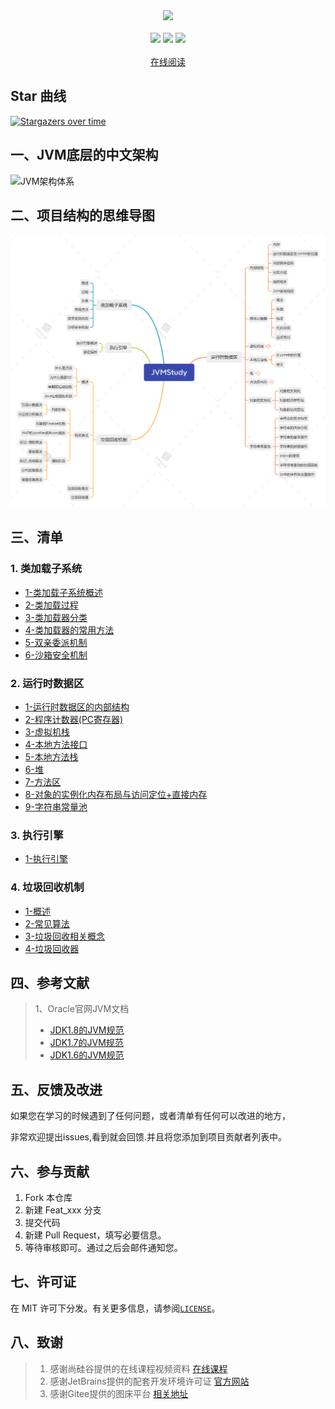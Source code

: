 <center>
<img src="https://gitee.com/ShaoxiongDu/imageBed/raw/master/info.jpg" style="width:700px" >
</center>
<br>
<div align="center">
    <img src="https://img.shields.io/badge/JVM-底层原理解析-blue">
    <img src="https://img.shields.io/badge/JVM-面试知识整理-green">
    
  <img src="https://visitor-badge.glitch.me/badge?page_id=shaoxiongdu.JVMStudy" >
<br>
<br>
    <a href="https://shaoxiongdu.github.io/JVMStudy/#/" target="_blank">在线阅读</a>
</div>

## Star 曲线
[![Stargazers over time](https://starchart.cc/shaoxiongdu/JVMStudy.svg)](https://github.com/shaoxiongdu/JVMStudy)

## 一、JVM底层的中文架构

![JVM架构体系](https://gitee.com/ShaoxiongDu/imageBed/raw/master/%E7%AC%AC02%E7%AB%A0_JVM%E6%9E%B6%E6%9E%84-%E4%B8%AD.jpg)

## 二、项目结构的思维导图 

![JVMStudy](./JVMStudy.png)

## 三、清单 

### 1. 类加载子系统

 -	[1-类加载子系统概述](./01-类加载子系统/01-类加载子系统.md)
 -	[2-类加载过程](./01-类加载子系统/02-类加载过程.md)
 -  [3-类加载器分类](./01-类加载子系统/03-类加载器的分类.md)
 -  [4-类加载器的常用方法](./01-类加载子系统/04-类加载器的常用方法.md)
 -  [5-双亲委派机制](./01-类加载子系统/05-双亲委派机制.md)
 -  [6-沙箱安全机制](./01-类加载子系统/06-沙箱安全机制.md)

### 2.  运行时数据区 

-	[1-运行时数据区的内部结构](./02-运行时数据区/01-运行时数据区内部结构.md)
-	[2-程序计数器(PC寄存器)](./02-运行时数据区/02-程序计数器(PC寄存器).md)
-	[3-虚拟机栈](./02-运行时数据区/03-虚拟机栈.md)
-	[4-本地方法接口](02-运行时数据区/04-本地方法接口.md)
-	[5-本地方法栈](02-运行时数据区/05-本地方法栈.md)
-	[6-堆](02-运行时数据区/06-堆.md)
-	[7-方法区](02-运行时数据区/07-方法区.md)
-	[8-对象的实例化内存布局与访问定位+直接内存](02-运行时数据区/08-对象的实例化内存布局与访问定位+直接内存.md)
-	[9-字符串常量池](02-运行时数据区/09-字符串常量池.md)

### 3. 执行引擎
- [1-执行引擎]()

### 4. 垃圾回收机制
- [1-概述](./04-垃圾回收机制/01-垃圾回收概述.md)
- [2-常见算法](./04-垃圾回收机制/02-垃圾回收相关算法.md)
- [3-垃圾回收相关概念](./04-垃圾回收机制/03-垃圾回收相关概念.md)
- [4-垃圾回收器](./04-垃圾回收机制/04-垃圾回收器.md)

## 四、参考文献

> 1、Oracle官网JVM文档
>
> - [JDK1.8的JVM规范](https://docs.oracle.com/javase/specs/jvms/se8/html/)
> - [JDK1.7的JVM规范](https://docs.oracle.com/javase/specs/jvms/se7/html)
> - [JDK1.6的JVM规范](https://docs.oracle.com/javase/specs/jvms/se6/html)

## 五、反馈及改进

如果您在学习的时候遇到了任何问题，或者清单有任何可以改进的地方，

非常欢迎提出issues,看到就会回馈.并且将您添加到项目贡献者列表中。

## 六、参与贡献

1. Fork 本仓库
2. 新建 Feat_xxx 分支
3. 提交代码
4. 新建 Pull Request，填写必要信息。
5. 等待审核即可。通过之后会邮件通知您。

## 七、许可证

在 MIT 许可下分发。有关更多信息，请参阅[`LICENSE`](./LICENSE)。

## 八、致谢

>  1. 感谢尚硅谷提供的在线课程视频资料 [在线课程](https://www.bilibili.com/video/BV1PJ411n7xZ)
>  2. 感谢JetBrains提供的配套开发环境许可证 [官方网站](https://www.jetbrains.com/)
>  3. 感谢Gitee提供的图床平台 [相关地址](https://gitee.com/ShaoxiongDu/imageBed)


